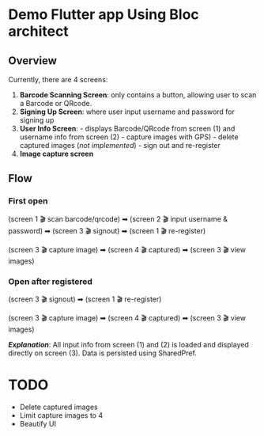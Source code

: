 # Demo Flutter app Using Bloc architect
## Overview
Currently, there are 4 screens:

 1. **Barcode Scanning Screen**: only contains a button, allowing user to scan a Barcode or QRcode.
 2. **Signing Up Screen**: where user input username and password for signing up
 3. **User Info Screen**: 
		 - displays Barcode/QRcode from screen (1) and username info from screen (2)
		 - capture images with GPS)
		 - delete captured images (*not implemented*) 
		 - sign out and re-register
  4. **Image capture screen**

## Flow
### First open
(screen 1 🎬 scan barcode/qrcode) ➡ (screen 2 🎬 input username & password) ➡ (screen 3 🎬 signout) ➡ (screen 1 🎬 re-register)

(screen 3 🎬 capture image) ➡ (screen 4 🎬 captured) ➡ (screen 3 🎬 view images)

### Open after registered
(screen 3 🎬 signout) ➡ (screen 1 🎬 re-register)

(screen 3 🎬 capture image) ➡ (screen 4 🎬 captured) ➡ (screen 3 🎬 view images)

***Explanation***: All input info from screen (1) and (2) is loaded and displayed directly on screen (3). Data is persisted using SharedPref.
# TODO
- Delete captured images
- Limit capture images to 4
- Beautify UI